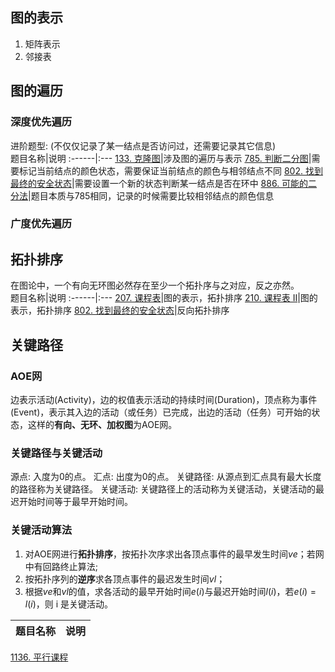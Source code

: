 ## 图的表示
1. 矩阵表示
2. 邻接表

## 图的遍历
### 深度优先遍历
进阶题型: (不仅仅记录了某一结点是否访问过，还需要记录其它信息)  
题目名称|说明
:------|:---
[133. 克隆图](https://leetcode.cn/problems/clone-graph/)|涉及图的遍历与表示
[785. 判断二分图](https://leetcode.cn/problems/is-graph-bipartite/)|需要标记当前结点的颜色状态，需要保证当前结点的颜色与相邻结点不同
[802. 找到最终的安全状态](https://leetcode.cn/problems/find-eventual-safe-states/)|需要设置一个新的状态判断某一结点是否在环中
[886. 可能的二分法](https://leetcode.cn/problems/possible-bipartition/)|题目本质与785相同，记录的时候需要比较相邻结点的颜色信息

### 广度优先遍历

## 拓扑排序
在图论中，一个有向无环图必然存在至少一个拓扑序与之对应，反之亦然。  
题目名称|说明
:------|:---
[207. 课程表](https://leetcode.cn/problems/course-schedule/)|图的表示，拓扑排序
[210. 课程表 II](https://leetcode.cn/problems/course-schedule-ii/)|图的表示，拓扑排序
[802. 找到最终的安全状态](https://leetcode.cn/problems/find-eventual-safe-states/)|反向拓扑排序

## 关键路径
### AOE网
边表示活动(Activity)，边的权值表示活动的持续时间(Duration)，顶点称为事件(Event)，表示其入边的活动（或任务）已完成，出边的活动（任务）可开始的状态，这样的**有向、无环、加权图**为AOE网。

### 关键路径与关键活动
源点: 入度为0的点。
汇点: 出度为0的点。
关键路径: 从源点到汇点具有最大长度的路径称为关键路径。
关键活动: 关键路径上的活动称为关键活动，关键活动的最迟开始时间等于最早开始时间。

### 关键活动算法
1. 对AOE网进行**拓扑排序**，按拓扑次序求出各顶点事件的最早发生时间$ve$；若网中有回路终止算法;
2. 按拓扑序列的**逆序**求各顶点事件的最迟发生时间$vl$；
3. 根据$ve$和$vl$的值，求各活动的最早开始时间$e(i)$与最迟开始时间$l(i)$，若$e(i)=l(i)$，则 i 是关键活动。

题目名称|说明
:------|:---
[1136. 平行课程](https://leetcode.cn/problems/parallel-courses/)